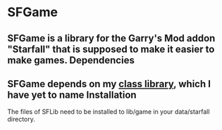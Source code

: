 SFGame
======
SFGame is a library for the Garry's Mod addon "Starfall" that is supposed to make it easier to make games.
Dependencies
------------
SFGame depends on my [class library](https://gist.github.com/Xandaros/ea8756e4c4ba00218855), which I have yet to name
Installation
------------
The files of SFLib need to be installed to lib/game in your data/starfall directory.
